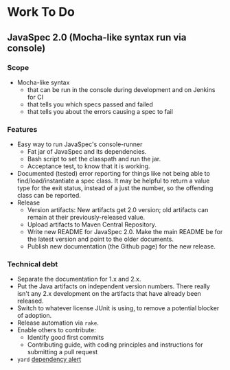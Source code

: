 # Work To Do

## JavaSpec 2.0 (Mocha-like syntax run via console)

### Scope

* Mocha-like syntax
  * that can be run in the console during development and on Jenkins for CI
  * that tells you which specs passed and failed
  * that tells you about the errors causing a spec to fail


### Features

* Easy way to run JavaSpec's console-runner
  * Fat jar of JavaSpec and its dependencies.
  * Bash script to set the classpath and run the jar.
  * Acceptance test, to know that it is working.
* Documented (tested) error reporting for things like not being able to find/load/instantiate a spec class.
  It may be helpful to return a value type for the exit status, instead of a just the number, so the offending class can
  be reported.
* Release
  * Version artifacts: New artifacts get 2.0 version; old artifacts can remain at their previously-released value.
  * Upload artifacts to Maven Central Repository.
  * Write new README for JavaSpec 2.0.  Make the main README be for the latest version and point to the older documents.
  * Publish new documentation (the Github page) for the new release.


### Technical debt

* Separate the documentation for 1.x and 2.x.
* Put the Java artifacts on independent version numbers.  There really isn't any 2.x development on the artifacts that
  have already been released.
* Switch to whatever license JUnit is using, to remove a potential blocker of adoption.
* Release automation via `rake`.
* Enable others to contribute:
  * Identify good first commits
  * Contributing guide, with coding principles and instructions for submitting a pull request
* `yard` [dependency alert](https://github.com/kkrull/javaspec/network/alert/Gemfile.lock/yard/open)
